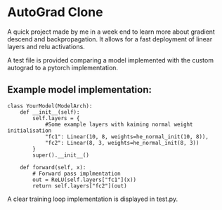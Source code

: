 # AutoGrad Clone

A quick project made by me in a week end to learn more about gradient descend and backpropagation.
It allows for a fast deployment of linear layers and relu activations.

A test file is provided comparing a model implemented with the custom autograd to a pytorch implementation.

## Example model implementation:

```
class YourModel(ModelArch):
    def __init__(self):
        self.layers = {
            #Some example layers with kaiming normal weight initialisation
            "fc1": Linear(10, 8, weights=he_normal_init(10, 8)),
            "fc2": Linear(8, 3, weights=he_normal_init(8, 3))
        }
        super().__init__()

    def forward(self, x):
        # Forward pass implmentation
        out = ReLU(self.layers["fc1"](x))
        return self.layers["fc2"](out)
```
 A clear training loop implementation is displayed in test.py.
